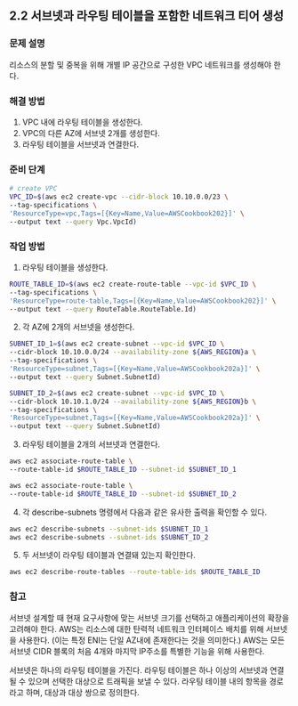 ## 2.2 서브넷과 라우팅 테이블을 포함한 네트워크 티어 생성

### 문제 설명

리소스의 분할 및 중복을 위해 개별 IP 공간으로 구성한 VPC 네트워크를 생성해야 한다.

### 해결 방법

1. VPC 내에 라우팅 테이블을 생성한다.
2. VPC의 다른 AZ에 서브넷 2개를 생성한다.
3. 라우팅 테이블을 서브넷과 연결한다.

### 준비 단계

```bash
# create VPC
VPC_ID=$(aws ec2 create-vpc --cidr-block 10.10.0.0/23 \
--tag-specifications \
'ResourceType=vpc,Tags=[{Key=Name,Value=AWSCookbook202}]' \
--output text --query Vpc.VpcId)
```

### 작업 방법

1. 라우팅 테이블을 생성한다.

```bash
ROUTE_TABLE_ID=$(aws ec2 create-route-table --vpc-id $VPC_ID \
--tag-specifications \
'ResourceType=route-table,Tags=[{Key=Name,Value=AWSCookbook202}]' \
--output text --query RouteTable.RouteTable.Id)
```

2. 각 AZ에 2개의 서브넷을 생성한다.

```bash
SUBNET_ID_1=$(aws ec2 create-subnet --vpc-id $VPC_ID \
--cidr-block 10.10.0.0/24 --availability-zone ${AWS_REGION}a \
--tag-specifications \
'ResourceType=subnet,Tags=[{Key=Name,Value=AWSCookbook202a}]' \
--output text --query Subnet.SubnetId)

SUBNET_ID_2=$(aws ec2 create-subnet --vpc-id $VPC_ID \
--cidr-block 10.10.1.0/24 --availability-zone ${AWS_REGION}b \
--tag-specifications \
'ResourceType=subnet,Tags=[{Key=Name,Value=AWSCookbook202a}]' \
--output text --query Subnet.SubnetId)
```

3. 라우팅 테이블을 2개의 서브넷과 연결한다.

```bash
aws ec2 associate-route-table \
--route-table-id $ROUTE_TABLE_ID --subnet-id $SUBNET_ID_1

aws ec2 associate-route-table \
--route-table-id $ROUTE_TABLE_ID --subnet-id $SUBNET_ID_2
```

4. 각 describe-subnets 명령에서 다음과 같은 유사한 출력을 확인할 수 있다.

```bash
aws ec2 describe-subnets --subnet-ids $SUBNET_ID_1
aws ec2 describe-subnets --subnet-ids $SUBNET_ID_2
```

5. 두 서브넷이 라우팅 테이블과 연결돼 있는지 확인한다.

```bash
aws ec2 describe-route-tables --route-table-ids $ROUTE_TABLE_ID
```

### 참고

서브넷 설계할 때 현재 요구사항에 맞는 서브넷 크기를 선택하고 애플리케이션의 확장을 고려해야 한다.
AWS는 리소스에 대한 탄력적 네트워크 인터페이스 배치를 위해 서브넷을 사용한다. (이는 특정 ENI는 단일 AZ내에 존재한다는 것을 의미한다.)
AWS는 모든 서브넷 CIDR 블록의 처음 4개와 마지막 IP주소를 특별한 기능을 위해 사용한다.

서브넷은 하나의 라우팅 테이블을 가진다.
라우팅 테이블은 하나 이상의 서브넷과 연결될 수 있으며 선택한 대상으로 트래픽을 보낼 수 있다.
라우팅 테이블 내의 항목을 경로라고 하며, 대상과 대상 쌍으로 정의한다.
